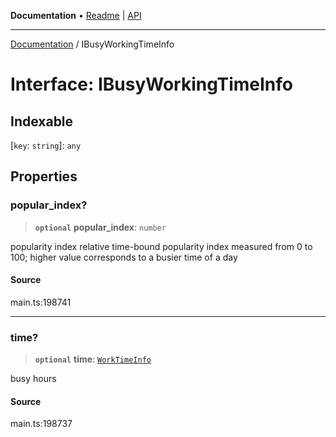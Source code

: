 **Documentation** • [Readme](../README.md) \| [API](../globals.md)

***

[Documentation](../README.md) / IBusyWorkingTimeInfo

# Interface: IBusyWorkingTimeInfo

## Indexable

 \[`key`: `string`\]: `any`

## Properties

### popular\_index?

> **`optional`** **popular\_index**: `number`

popularity index
relative time-bound popularity index measured from 0 to 100;
higher value corresponds to a busier time of a day

#### Source

main.ts:198741

***

### time?

> **`optional`** **time**: [`WorkTimeInfo`](../classes/WorkTimeInfo.md)

busy hours

#### Source

main.ts:198737
